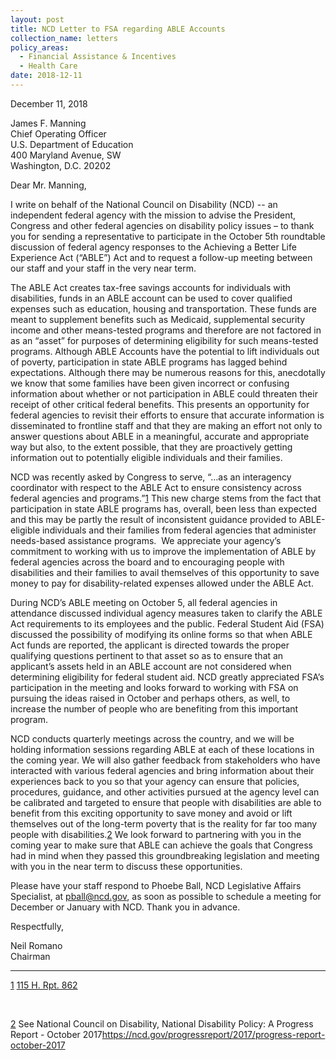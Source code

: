 ```yaml
---
layout: post
title: NCD Letter to FSA regarding ABLE Accounts
collection_name: letters
policy_areas:
  - Financial Assistance & Incentives
  - Health Care
date: 2018-12-11
---
```

December 11, 2018

James F. Manning\
Chief Operating Officer\
U.S. Department of Education\
400 Maryland Avenue, SW\
Washington, D.C. 20202

Dear Mr. Manning,

I write on behalf of the National Council on Disability (NCD) -- an independent federal agency with the mission to advise the President, Congress and other federal agencies on disability policy issues – to thank you for sending a representative to participate in the October 5th roundtable discussion of federal agency responses to the Achieving a Better Life Experience Act (“ABLE”) Act and to request a follow-up meeting between our staff and your staff in the very near term.

The ABLE Act creates tax-free savings accounts for individuals with disabilities, funds in an ABLE account can be used to cover qualified expenses such as education, housing and transportation. These funds are meant to supplement benefits such as Medicaid, supplemental security income and other means-tested programs and therefore are not factored in as an “asset” for purposes of determining eligibility for such means-tested programs. Although ABLE Accounts have the potential to lift individuals out of poverty, participation in state ABLE programs has lagged behind expectations. Although there may be numerous reasons for this, anecdotally we know that some families have been given incorrect or confusing information about whether or not participation in ABLE could threaten their receipt of other critical federal benefits. This presents an opportunity for federal agencies to revisit their efforts to ensure that accurate information is disseminated to frontline staff and that they are making an effort not only to answer questions about ABLE in a meaningful, accurate and appropriate way but also, to the extent possible, that they are proactively getting information out to potentially eligible individuals and their families.

NCD was recently asked by Congress to serve, “…as an interagency coordinator with respect to the ABLE Act to ensure consistency across federal agencies and programs.”[1](https://ncd.gov/publications/2019/ncd-letter-fsa-regarding-able-accounts#_ftn1) This new charge stems from the fact that participation in state ABLE programs has, overall, been less than expected and this may be partly the result of inconsistent guidance provided to ABLE-eligible individuals and their families from federal agencies that administer needs-based assistance programs.  We appreciate your agency’s commitment to working with us to improve the implementation of ABLE by federal agencies across the board and to encouraging people with disabilities and their families to avail themselves of this opportunity to save money to pay for disability-related expenses allowed under the ABLE Act. 

During NCD’s ABLE meeting on October 5, all federal agencies in attendance discussed individual agency measures taken to clarify the ABLE Act requirements to its employees and the public. Federal Student Aid (FSA) discussed the possibility of modifying its online forms so that when ABLE Act funds are reported, the applicant is directed towards the proper qualifying questions pertinent to that asset so as to ensure that an applicant’s assets held in an ABLE account are not considered when determining eligibility for federal student aid. NCD greatly appreciated FSA’s participation in the meeting and looks forward to working with FSA on pursuing the ideas raised in October and perhaps others, as well, to increase the number of people who are benefiting from this important program.

NCD conducts quarterly meetings across the country, and we will be holding information sessions regarding ABLE at each of these locations in the coming year. We will also gather feedback from stakeholders who have interacted with various federal agencies and bring information about their experiences back to you so that your agency can ensure that policies, procedures, guidance, and other activities pursued at the agency level can be calibrated and targeted to ensure that people with disabilities are able to benefit from this exciting opportunity to save money and avoid or lift themselves out of the long-term poverty that is the reality for far too many people with disabilities.[2](https://ncd.gov/publications/2019/ncd-letter-fsa-regarding-able-accounts#_ftn2) We look forward to partnering with you in the coming year to make sure that ABLE can achieve the goals that Congress had in mind when they passed this groundbreaking legislation and meeting with you in the near term to discuss these opportunities.

Please have your staff respond to Phoebe Ball, NCD Legislative Affairs Specialist, at [pball@ncd.gov](mailto:pball@ncd.gov), as soon as possible to schedule a meeting for December or January with NCD. Thank you in advance.

Respectfully,

Neil Romano\
Chairman



- - -

[1](https://ncd.gov/publications/2019/ncd-letter-fsa-regarding-able-accounts#_ftnref1) [115 H. Rpt. 862](https://advance.lexis.com/api/document/collection/statutes-legislation/id/5SWM-64C1-F08P-2256-00000-00?cite=115%20H.%20Rpt.%20862&context=1000516)

 

[2](https://ncd.gov/publications/2019/ncd-letter-fsa-regarding-able-accounts#_ftnref2) See National Council on Disability, National Disability Policy: A Progress Report - October 2017<https://ncd.gov/progressreport/2017/progress-report-october-2017>
